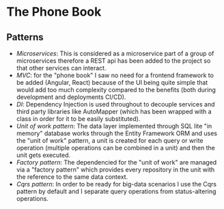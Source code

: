# The Phone Book

## Patterns

- *Microservices*: This is considered as a microservice part of a group of microservices therefore a REST api has been added to the project so that other services can interact.
- *MVC*: for the "phone book" I saw no need for a frontend framework to be added (Angular, React) because of the UI being quite simple that would add too much complexity compared to the benefits (both during development and deployments CI/CD).
- *DI*: Dependency Injection is used throughout to decouple services and third party libraries like AutoMapper (which has been wrapped with a class in order for it to be easily substituted).
- *Unit of work pattern*: The data layer implemented through SQL lite "in memory" database works through the Entity Framework ORM and uses the "unit of work" pattern, a unit is created for each query or write operation (multiple operations can be combined in a unit) and then the unit gets executed.
- *Factory pattern*: The dependencied for the "unit of work" are managed via a "factory pattern" which provides every repository in the unit with the reference to the same data context.
- *Cqrs pattern*: In order to be ready for big-data scenarios I use the Cqrs pattern by default and I separate query operations from status-altering operations.